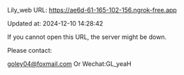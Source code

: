 Lily_web URL: https://ae6d-61-165-102-156.ngrok-free.app

Updated at: 2024-12-10 14:28:42

If you cannot open this URL, the server might be down.

Please contact: 

goley04@foxmail.com Or Wechat:GL_yeaH